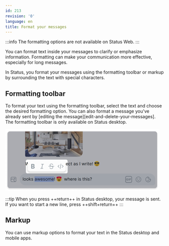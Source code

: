 ```yaml
---
id: 213
revision: '0'
language: en
title: Format your messages
---
```


:::info
The formatting options are not available on Status Web.
:::

You can format text inside your messages to clarify or emphasize information. Formatting can make your communication more effective, especially for long messages.

In Status, you format your messages using the formatting toolbar or markup by surrounding the text with special characters.

## Formatting toolbar

To format your text using the formatting toolbar, select the text and choose the desired formatting option. You can also format a message you've already sent by [editing the message][edit-and-delete-your-messages]. The formatting toolbar is only available on Status desktop.

![Select and format your text using the formatting toolbar.](../../docs_original/messaging-and-web3-browser/format-your-messages/213-0-1.png)

:::tip
When you press ++return++ in Status desktop, your message is sent. If you want to start a new line, press ++shift+return++
:::

## Markup

You can use markup options to format your text in the Status desktop and mobile apps.

